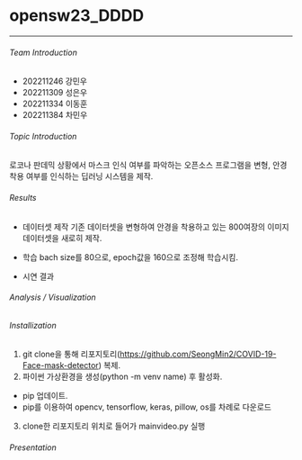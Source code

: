 # opensw23_DDDD
---

###### Team Introduction
 - 202211246 강민우
 - 202211309 성은우
 - 202211334 이동훈
 - 202211384 차민우

###### Topic Introduction
 로코나 판데믹 상황에서 마스크 인식 여부를 파악하는 오픈소스 프로그램을 변형, 안경 착용 여부를 인식하는 딥러닝 시스템을 제작.

 ###### Results
 - 데이터셋 제작
  기존 데이터셋을 변형하여 안경을 착용하고 있는 800여장의 이미지 데이터셋을 새로히 제작.

 - 학습
  bach size를 80으로, epoch값을 160으로 조정해 학습시킴.

 - 시연 결과
  
###### Analysis / Visualization

###### Installization
 1. git clone을 통해 리포지토리(https://github.com/SeongMin2/COVID-19-Face-mask-detector) 복제.
 2. 파이썬 가상환경을 생성(python -m venv name) 후 활성화.
  - pip 업데이트.
  - pip를 이용하여 opencv, tensorflow, keras, pillow, os를 차례로 다운로드
 3. clone한 리포지토리 위치로 들어가 mainvideo.py 실행

 ###### Presentation
